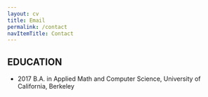 ```yaml
---
layout: cv
title: Email
permalink: /contact
navItemTitle: Contact
---
```


## EDUCATION

- 2017 B.A. in Applied Math and Computer Science, University of California, Berkeley 
